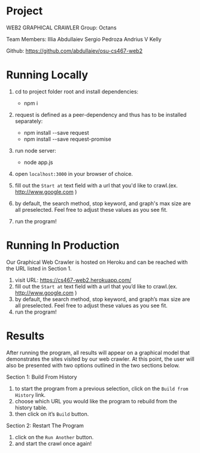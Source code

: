 # Project
WEB2 GRAPHICAL CRAWLER
Group: Octans

Team Members:
Illia Abdullaiev
Sergio Pedroza
Andrius V Kelly

Github: https://github.com/abdullaiev/osu-cs467-web2

# Running Locally

1. cd to project folder root and install dependencies:
     * npm i

2. request is defined as a peer-dependency and thus has to be installed separately:
     * npm install --save request
     * npm install --save request-promise

3. run node server:
     * node app.js

4. open `localhost:3000` in your browser of choice.
5. fill out the `Start at` text field with a url that you'd like to crawl.(ex. http://www.google.com )
6. by default, the search method, stop keyword, and graph's max size are all preselected. Feel free to adjust these values as you see fit.
7. run the program!

# Running In Production
Our Graphical Web Crawler is hosted on Heroku and can be reached with the URL listed in
Section 1.

1. visit URL: https://cs467-web2.herokuapp.com/
2. fill out the `Start at` text field with a url that you’d like to crawl.(ex. http://www.google.com )
3. by default, the search method, stop keyword, and graph’s max size are all preselected. Feel free to adjust these values as you see fit.
4. run the program!

# Results
After running the program, all results will appear on a graphical model that demonstrates the sites
visited by our web crawler. At this point, the user will also be presented with two options
outlined in the two sections below.

Section 1: Build From History
1. to start the program from a previous selection, click on the `Build from History` link.
2. choose which URL you would like the program to rebuild from the history table.
3. then click on it’s `Build` button.

Section 2: Restart The Program
1. click on the `Run Another` button.
2. and start the crawl once again!